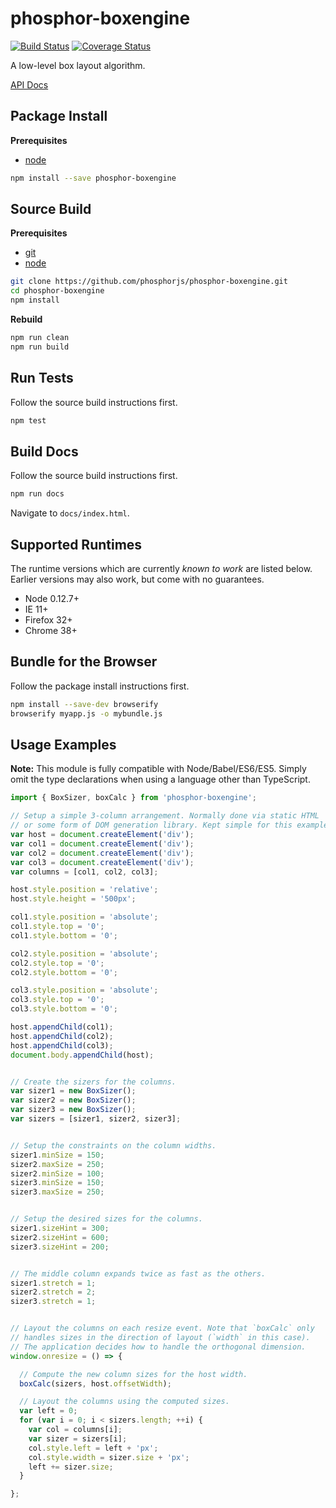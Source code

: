 phosphor-boxengine
==================

[![Build Status](https://travis-ci.org/phosphorjs/phosphor-boxengine.svg)](https://travis-ci.org/phosphorjs/phosphor-boxengine?branch=master)
[![Coverage Status](https://coveralls.io/repos/phosphorjs/phosphor-boxengine/badge.svg?branch=master&service=github)](https://coveralls.io/github/phosphorjs/phosphor-boxengine?branch=master)

A low-level box layout algorithm.

[API Docs](http://phosphorjs.github.io/phosphor-boxengine/api/)


Package Install
---------------

**Prerequisites**
- [node](http://nodejs.org/)

```bash
npm install --save phosphor-boxengine
```


Source Build
------------

**Prerequisites**
- [git](http://git-scm.com/)
- [node](http://nodejs.org/)

```bash
git clone https://github.com/phosphorjs/phosphor-boxengine.git
cd phosphor-boxengine
npm install
```

**Rebuild**
```bash
npm run clean
npm run build
```


Run Tests
---------

Follow the source build instructions first.

```bash
npm test
```


Build Docs
----------

Follow the source build instructions first.

```bash
npm run docs
```

Navigate to `docs/index.html`.


Supported Runtimes
------------------

The runtime versions which are currently *known to work* are listed below.
Earlier versions may also work, but come with no guarantees.

- Node 0.12.7+
- IE 11+
- Firefox 32+
- Chrome 38+


Bundle for the Browser
----------------------

Follow the package install instructions first.

```bash
npm install --save-dev browserify
browserify myapp.js -o mybundle.js
```


Usage Examples
--------------

**Note:** This module is fully compatible with Node/Babel/ES6/ES5. Simply
omit the type declarations when using a language other than TypeScript.

```typescript
import { BoxSizer, boxCalc } from 'phosphor-boxengine';

// Setup a simple 3-column arrangement. Normally done via static HTML
// or some form of DOM generation library. Kept simple for this example.
var host = document.createElement('div');
var col1 = document.createElement('div');
var col2 = document.createElement('div');
var col3 = document.createElement('div');
var columns = [col1, col2, col3];

host.style.position = 'relative';
host.style.height = '500px';

col1.style.position = 'absolute';
col1.style.top = '0';
col1.style.bottom = '0';

col2.style.position = 'absolute';
col2.style.top = '0';
col2.style.bottom = '0';

col3.style.position = 'absolute';
col3.style.top = '0';
col3.style.bottom = '0';

host.appendChild(col1);
host.appendChild(col2);
host.appendChild(col3);
document.body.appendChild(host);


// Create the sizers for the columns.
var sizer1 = new BoxSizer();
var sizer2 = new BoxSizer();
var sizer3 = new BoxSizer();
var sizers = [sizer1, sizer2, sizer3];


// Setup the constraints on the column widths.
sizer1.minSize = 150;
sizer2.maxSize = 250;
sizer2.minSize = 100;
sizer3.minSize = 150;
sizer3.maxSize = 250;


// Setup the desired sizes for the columns.
sizer1.sizeHint = 300;
sizer2.sizeHint = 600;
sizer3.sizeHint = 200;


// The middle column expands twice as fast as the others.
sizer1.stretch = 1;
sizer2.stretch = 2;
sizer3.stretch = 1;


// Layout the columns on each resize event. Note that `boxCalc` only
// handles sizes in the direction of layout (`width` in this case).
// The application decides how to handle the orthogonal dimension.
window.onresize = () => {

  // Compute the new column sizes for the host width.
  boxCalc(sizers, host.offsetWidth);

  // Layout the columns using the computed sizes.
  var left = 0;
  for (var i = 0; i < sizers.length; ++i) {
    var col = columns[i];
    var sizer = sizers[i];
    col.style.left = left + 'px';
    col.style.width = sizer.size + 'px';
    left += sizer.size;
  }

};
```

